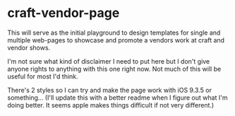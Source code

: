 # craft-vendor-page
This will serve as the initial playground to design templates for single and multiple web-pages to showcase and promote a vendors work at craft and vendor shows.

I'm not sure what kind of disclaimer I need to put here but I don't give anyone rights to anything with this one right now. Not much of this will be useful for most I'd think.

There's 2 styles so I can try and make the page work with iOS 9.3.5 or something... (I'll update this with a better readme when I figure out what I'm doing better. It seems apple makes things difficult if not very different.)